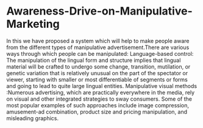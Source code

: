 # Awareness-Drive-on-Manipulative-Marketing
In this we have proposed a system which will help to make people aware from the different types of manipulative advertisement.There are various ways through which people can be manipulated:
Language-based control: The manipulation of the lingual form and structure implies that lingual material will be crafted to undergo some change, transition, mutilation, or genetic variation that is relatively unusual on the part of the spectator or viewer, starting with smaller or most differentiable of segments or forms and going to lead to quite large lingual entities.
Manipulative visual methods :Numerous advertising, which are practically everywhere in the media, rely on visual and other integrated strategies to sway consumers. Some of the most popular examples of such approaches include image compression, amusement-ad combination, product size and pricing manipulation, and misleading graphics.
